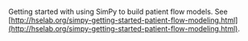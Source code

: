 Getting started with using SimPy to build patient flow models. See
[http://hselab.org/simpy-getting-started-patient-flow-modeling.html](http://hselab.org/simpy-getting-started-patient-flow-modeling.html).
